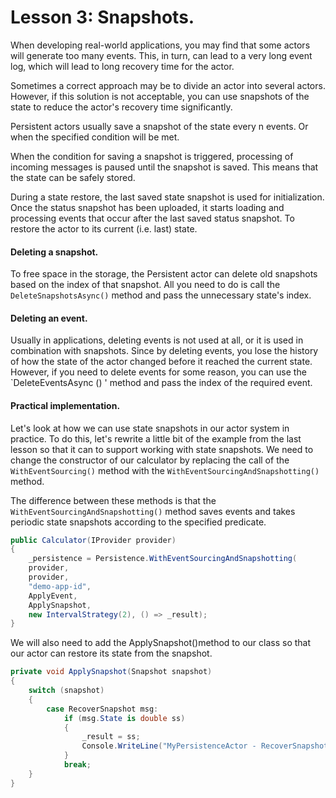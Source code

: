 # Lesson 3: Snapshots.

When developing real-world applications, you may find that some actors will generate too many events. This, in turn, can lead to a very long event log, which will lead to long recovery time for the actor. 

Sometimes a correct approach may be to divide an actor into several actors. However, if this solution is not acceptable, you can use snapshots of the state to reduce the actor's recovery time significantly.

Persistent actors usually save a snapshot of the state every n events. Or when the specified condition will be met.

When the condition for saving a snapshot is triggered, processing of incoming messages is paused until the snapshot is saved. This means that the state can be safely stored.

During a state restore, the last saved state snapshot is used for initialization. Once the status snapshot has been uploaded, it starts loading and processing events that occur after the last saved status snapshot. To restore the actor to its current (i.e. last) state.

#### Deleting a snapshot.

To free space in the storage, the Persistent actor can delete old snapshots based on the index of that snapshot. All you need to do is call the `DeleteSnapshotsAsync()` method and pass the unnecessary state's index.

#### Deleting an event.

Usually in applications, deleting events is not used at all, or it is used in combination with snapshots. Since by deleting events, you lose the history of how the state of the actor changed before it reached the current state. However, if you need to delete events for some reason, you can use the `DeleteEventsAsync () ' method and pass the index of the required event.

#### Practical implementation.

Let's look at how we can use state snapshots in our actor system in practice. To do this, let's rewrite a little bit of the example from the last lesson so that it can to support working with state snapshots. We need to change the constructor of our calculator by replacing the call of the `WithEventSourcing()` method with the `WithEventSourcingAndSnapshotting()` method.

The difference between these methods is that the `WithEventSourcingAndSnapshotting()` method saves events and takes periodic state snapshots according to the specified predicate.

```csharp
public Calculator(IProvider provider)
{
    _persistence = Persistence.WithEventSourcingAndSnapshotting(
    provider,
    provider,
    "demo-app-id",
    ApplyEvent,
    ApplySnapshot,
    new IntervalStrategy(2), () => _result);
}
```

We will also need to add the ApplySnapshot()method to our class so that our actor can restore its state from the snapshot.

```csharp
private void ApplySnapshot(Snapshot snapshot)
{
    switch (snapshot)
    {
        case RecoverSnapshot msg:
            if (msg.State is double ss)
            {
                _result = ss;
                Console.WriteLine("MyPersistenceActor - RecoverSnapshot = Snapshot.Index = {0}, Snapshot.State = {1}", _persistence.Index, ss);
            }
            break;
    }
}
```


